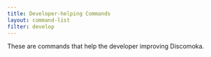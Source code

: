 ```yaml
---
title: Developer-helping Commands
layout: command-list
filter: develop
---
```


These are commands that help the developer improving Discomoka.
